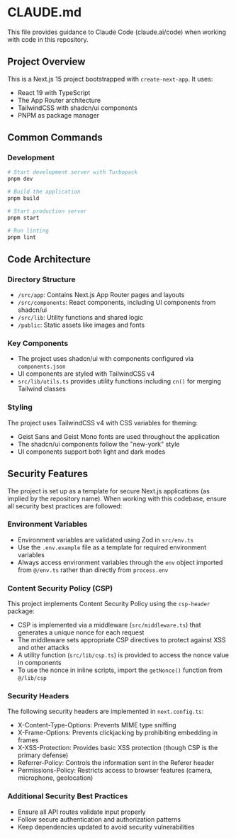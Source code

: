 # CLAUDE.md

This file provides guidance to Claude Code (claude.ai/code) when working with code in this repository.

## Project Overview

This is a Next.js 15 project bootstrapped with `create-next-app`. It uses:

- React 19 with TypeScript
- The App Router architecture
- TailwindCSS with shadcn/ui components
- PNPM as package manager

## Common Commands

### Development

```bash
# Start development server with Turbopack
pnpm dev

# Build the application
pnpm build

# Start production server
pnpm start

# Run linting
pnpm lint
```

## Code Architecture

### Directory Structure

- `/src/app`: Contains Next.js App Router pages and layouts
- `/src/components`: React components, including UI components from shadcn/ui
- `/src/lib`: Utility functions and shared logic
- `/public`: Static assets like images and fonts

### Key Components

- The project uses shadcn/ui with components configured via `components.json`
- UI components are styled with TailwindCSS v4
- `src/lib/utils.ts` provides utility functions including `cn()` for merging Tailwind classes

### Styling

The project uses TailwindCSS v4 with CSS variables for theming:
- Geist Sans and Geist Mono fonts are used throughout the application
- The shadcn/ui components follow the "new-york" style
- UI components support both light and dark modes

## Security Features

The project is set up as a template for secure Next.js applications (as implied by the repository name). When working with this codebase, ensure all security best practices are followed:

### Environment Variables

- Environment variables are validated using Zod in `src/env.ts`
- Use the `.env.example` file as a template for required environment variables
- Always access environment variables through the `env` object imported from `@/env.ts` rather than directly from `process.env`

### Content Security Policy (CSP)

This project implements Content Security Policy using the `csp-header` package:

- CSP is implemented via a middleware (`src/middleware.ts`) that generates a unique nonce for each request
- The middleware sets appropriate CSP directives to protect against XSS and other attacks
- A utility function (`src/lib/csp.ts`) is provided to access the nonce value in components
- To use the nonce in inline scripts, import the `getNonce()` function from `@/lib/csp`

### Security Headers

The following security headers are implemented in `next.config.ts`:

- X-Content-Type-Options: Prevents MIME type sniffing
- X-Frame-Options: Prevents clickjacking by prohibiting embedding in frames
- X-XSS-Protection: Provides basic XSS protection (though CSP is the primary defense)
- Referrer-Policy: Controls the information sent in the Referer header
- Permissions-Policy: Restricts access to browser features (camera, microphone, geolocation)

### Additional Security Best Practices

- Ensure all API routes validate input properly
- Follow secure authentication and authorization patterns
- Keep dependencies updated to avoid security vulnerabilities